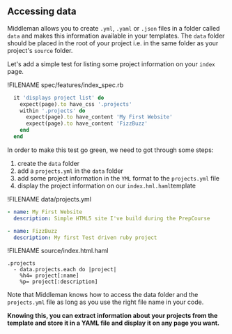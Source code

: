## Accessing data

Middleman allows you to create `.yml`, `.yaml` or `.json` files in a folder called `data` and makes this information available in your templates. The `data` folder should be placed in the root of your project i.e. in the same folder as your project's `source` folder.

Let's add a simple test for listing some project information on your `index` page.

!FILENAME spec/features/index_spec.rb

```ruby
  it 'displays project list' do
    expect(page).to have_css '.projects'
    within '.projects' do
      expect(page).to have_content 'My First Website'
      expect(page).to have_content 'FizzBuzz'
    end
  end
```

In order to make this test go green, we need to got through some steps:
1. create the `data` folder
2. add a `projects.yml` in the `data` folder
3. add some project information in the `YML` format to the `projects.yml` file
4. display the project information on our `index.hml.haml`template

!FILENAME data/projects.yml

```yml
- name: My First Website
  description: Simple HTML5 site I've build during the PrepCourse

- name: FizzBuzz
  description: My first Test driven ruby project
```

!FILENAME source/index.html.haml

```haml
.projects
  - data.projects.each do |project|
    %h4= project[:name]
    %p= project[:description]
```

Note that Middleman knows how to access the data folder and the `projects.yml` file as long as you use the right file name in your code.

**Knowing this, you can extract information about your projects from the template and store it in a YAML file and display it on any page you want.**
